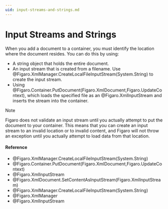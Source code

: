 ```yaml
---
uid: input-streams-and-strings.md
---
```


# Input Streams and Strings

When you add a document to a container, you must identify the location where the document resides. You can do this by using:

* A string object that holds the entire document.
* An input stream that is created from a filename. Use @Figaro.XmlManager.CreateLocalFileInputStream(System.String) to create the input stream.
* Using @Figaro.Container.PutDocument(Figaro.XmlDocument,Figaro.UpdateContext), which loads the specified file as an @Figaro.XmlInputStream and inserts the stream into the container.

>[!NOTE]
>Figaro does not validate an input stream until you actually attempt to put the document to your container. This means that you can create an input stream to an invalid location or to invalid content, and Figaro will not throw an exception until you actually attempt to load data from that location.

#### Reference

* @Figaro.XmlManager.CreateLocalFileInputStream(System.String)
* @Figaro.Container.PutDocument(Figaro.XmlDocument,Figaro.UpdateContext)
* @Figaro.XmlInputStream
* @Figaro.XmlDocument.SetContentAsInputStream(Figaro.XmlInputStream)
* @Figaro.XmlManager.CreateLocalFileInputStream(System.String)
* @Figaro.XmlManager
* @Figaro.XmlInputStream
